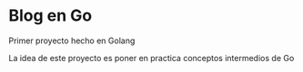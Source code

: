 # Blog en Go
Primer proyecto hecho en Golang


La idea de este proyecto es poner en practica conceptos intermedios de Go 
